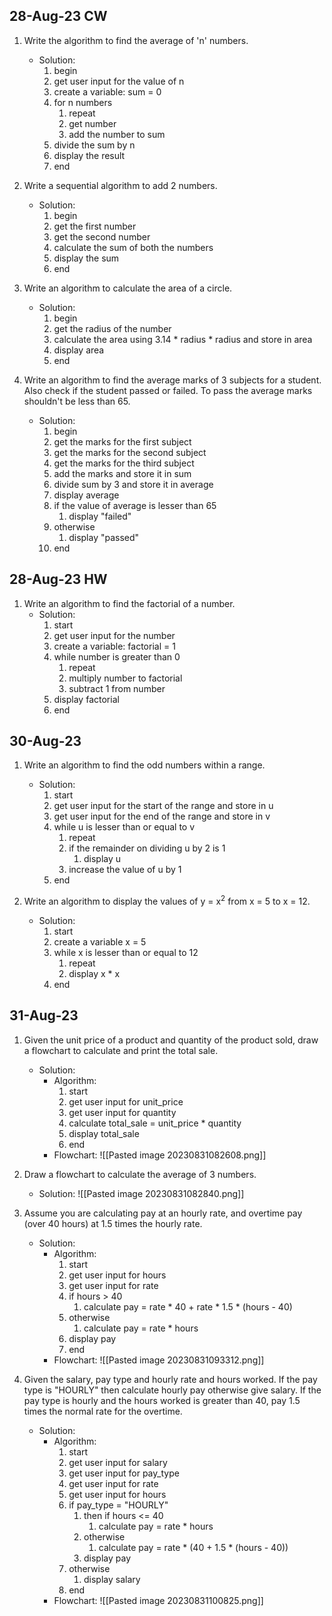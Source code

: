 ## 28-Aug-23 CW
1) Write the algorithm to find the average of 'n' numbers.
	- Solution:
		1) begin
		2) get user input for the value of n
		3) create a variable: sum = 0
		4) for n numbers
			1) repeat
			2) get number
			3) add the number to sum
		6) divide the sum by n
		7) display the result
		8) end

2) Write a sequential algorithm to add 2 numbers.
	- Solution:
		1) begin
		2) get the first number
		3) get the second number
		4) calculate the sum of both the numbers
		5) display the sum
		6) end

3) Write an algorithm to calculate the area of a circle.
	- Solution:
		1) begin
		2) get the radius of the number
		3) calculate the area using 3.14 * radius * radius and store in area
		4) display area
		5) end

4) Write an algorithm to find the average marks of 3 subjects for a student. Also check if the student passed or failed. To pass the average marks shouldn't be less than 65.
	- Solution:
		1) begin
		2) get the marks for the first subject
		3) get the marks for the second subject
		4) get the marks for the third subject
		5) add the marks and store it in sum
		6) divide sum by 3 and store it in average
		7) display average
		8) if the value of average is lesser than 65
			1) display "failed"
		9) otherwise
			1) display "passed"
		10) end

## 28-Aug-23 HW
1) Write an algorithm to find the factorial of a number.
	- Solution:
		1) start
		2) get user input for the number
		3) create a variable: factorial = 1
		4) while number is greater than 0
			1) repeat
			2) multiply number to factorial
			3) subtract 1 from number
		5) display factorial
		6) end

## 30-Aug-23
1) Write an algorithm to find the odd numbers within a range.
	- Solution:
		1) start
		2) get user input for the start of the range and store in u
		3) get user input for the end of the range and store in v
		4) while u is lesser than or equal to v
			1) repeat
			2) if the remainder on dividing u by 2 is 1
				1) display u
			3) increase the value of u by 1
		5) end

2) Write an algorithm to display the values of y = x$^2$ from x = 5 to x = 12.
	- Solution:
		1) start
		2) create a variable x = 5
		3) while x is lesser than or equal to 12
			1) repeat
			2) display x * x
		4) end

## 31-Aug-23
1) Given the unit price of a product and quantity of the product sold, draw a flowchart to calculate and print the total sale.
	- Solution:
		- Algorithm:
			1) start
			2) get user input for unit_price
			3) get user input for quantity
			4) calculate total_sale = unit_price * quantity
			5) display total_sale
			6) end
		- Flowchart:
			![[Pasted image 20230831082608.png]]

2) Draw a flowchart to calculate the average of 3 numbers.
	- Solution:
		![[Pasted image 20230831082840.png]]

3) Assume you are calculating pay at an hourly rate, and overtime pay (over 40 hours) at 1.5 times the hourly rate.
	- Solution:
		- Algorithm:
			1) start
			2) get user input for hours
			3) get user input for rate
			4) if hours > 40
				1) calculate pay = rate * 40 + rate * 1.5 * (hours - 40)
			5) otherwise
				1) calculate pay = rate * hours
			6) display pay
			7) end
		- Flowchart:
			![[Pasted image 20230831093312.png]]

4) Given the salary, pay type and hourly rate and hours worked. If the pay type is "HOURLY" then calculate hourly pay otherwise give salary. If the pay type is hourly and the hours worked is greater than 40, pay 1.5 times the normal rate for the overtime.
	- Solution:
		- Algorithm:
			1) start
			2) get user input for salary
			3) get user input for pay_type
			4) get user input for rate
			5) get user input for hours
			6) if pay_type = "HOURLY"
				1) then if hours <= 40
					1) calculate pay = rate * hours
				2) otherwise
					1) calculate pay = rate * (40 + 1.5 * (hours - 40))
				3) display pay
			7) otherwise
				1) display salary
			8) end
		- Flowchart:
			![[Pasted image 20230831100825.png]]
